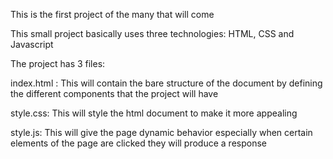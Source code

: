 This is the first project of the many that will come

This small project basically uses three technologies: HTML, CSS and Javascript

The project has 3 files:

index.html : This will contain the bare structure of the document by defining the different components that the project will have

style.css: This will style the html document to make it more appealing

style.js: This will give the page dynamic behavior especially when certain elements of the page are clicked they will produce a response
